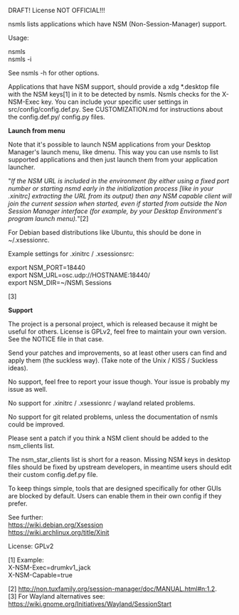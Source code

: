 DRAFT! License NOT OFFICIAL!!!



nsmls lists applications which have NSM (Non-Session-Manager) support.  

Usage:  

nsmls  
nsmls -i  

See nsmls -h for other options.  

Applications that have NSM support, should provide a xdg *.desktop file with the NSM keys[1] in it to be detected by nsmls. Nsmls checks for the X-NSM-Exec key. 
You can include your specific user settings in src/config/config.def.py. See CUSTOMIZATION.md for instructions about the config.def.py/ config.py files.  

**Launch from menu**

Note that it's possible to launch NSM applications from your Desktop Manager's launch menu, like dmenu. This way you can use nsmls to list supported applications and then just launch them from your application launcher.


"*If the NSM URL is included in the environment (by either using a fixed port number or starting nsmd early in the initialization process [like in your .xinitrc] extracting the URL from its output) then any NSM capable client will join the current session when started, even if started from outside the Non Session Manager interface (for example, by your Desktop Environment's program launch menu).*"[2]  


For Debian based distributions like Ubuntu, this should be done in ~/.xsessionrc. 

Example settings for .xinitrc / .xsessionsrc:  

export NSM_PORT=18440  
export NSM_URL=osc.udp://HOSTNAME:18440/  
export NSM_DIR=~/NSM\ Sessions  

[3]

**Support**


The project is a personal project, which is released because it might be useful for others. License is GPLv2, feel free to maintain your own version. See the NOTICE file in that case.  

Send your patches and improvements, so at least other users can find and apply them (the suckless way). (Take note of the Unix / KISS / Suckless ideas).

No support, feel free to report your issue though. Your issue is probably my issue as well. 

No support for .xinitrc / .xsessionrc / wayland related problems.  

No support for git related problems, unless the documentation of nsmls could be improved.  

Please sent a patch if you think a NSM client should be added to the nsm_clients list.  

The nsm_star_clients list is short for a reason. Missing NSM keys in desktop files should be fixed by upstream developers, in meantime users should edit their custom config.def.py file.

To keep things simple, tools that are designed specifically for other GUIs are blocked by default. Users can enable them in their own config if they prefer.  


See further:  
https://wiki.debian.org/Xsession  
https://wiki.archlinux.org/title/Xinit  

License: GPLv2  

[1] Example:  
X-NSM-Exec=drumkv1_jack  
X-NSM-Capable=true  

[2] http://non.tuxfamily.org/session-manager/doc/MANUAL.html#n:1.2.  
[3] For Wayland alternatives see:  
https://wiki.gnome.org/Initiatives/Wayland/SessionStart  


